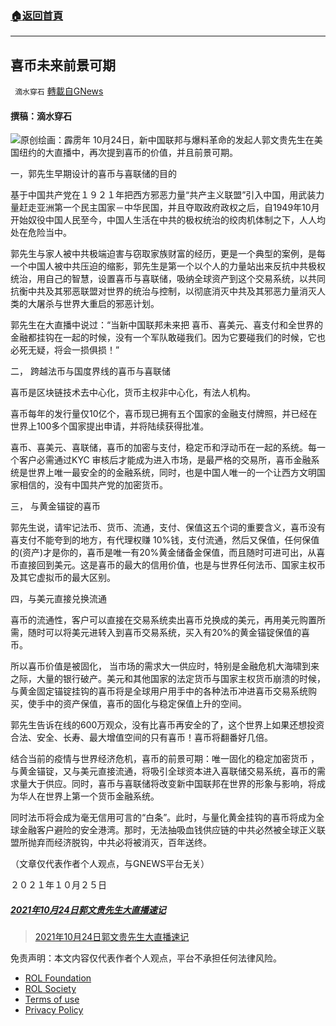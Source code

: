 ###  [:house:返回首頁](https://github.com/ourhimalayas/txt)
---


## 喜币未来前景可期
` 滴水穿石` [轉載自GNews](https://gnews.org/zh-hans/1620266/)

#### 撰稿：滴水穿石
![](https://assets.gnews.org/wp-content/uploads/2021/10/1-154.jpg)原创绘画：霹雳年
10月24日，新中国联邦与爆料革命的发起人郭文贵先生在美国纽约的大直播中，再次提到喜币的价值，并且前景可期。

一，郭先生早期设计的喜币与喜联储的目的

基于中国共产党在１９２１年把西方邪恶力量“共产主义联盟”引入中国，用武装力量赶走亚洲第一个民主国家－中华民国，并且夺取政府政权之后，自1949年10月开始奴役中国人民至今，中国人生活在中共的极权统治的绞肉机体制之下，人人均处在危险当中。

郭先生与家人被中共极端迫害与窃取家族财富的经历，更是一个典型的案例，是每一个中国人被中共压迫的缩影，郭先生是第一个以个人的力量站出来反抗中共极权统治，用自己的智慧，设置喜币与喜联储，吸纳全球资产到这个交易系统，以共同抗衡中共及其邪恶联盟对世界的统治与控制，以彻底消灭中共及其邪恶力量消灭人类的大屠杀与世界大重启的邪恶计划。

郭先生在大直播中说过：“当新中国联邦未来把 喜币、喜美元、喜支付和全世界的金融都挂钩在一起的时候，没有一个军队敢碰我们。因为它要碰我们的时候，它也必死无疑，将会一损俱损！”

二， 跨越法币与国度界线的喜币与喜联储

喜币是区块链技术去中心化，货币主权非中心化，有法人机构。

喜币每年的发行量仅10亿个，喜币现已拥有五个国家的金融支付牌照，并已经在世界上100多个国家提出申请，并将陆续获得批准。

喜币、喜美元、喜联储，喜币的加密与支付，稳定币和浮动币在一起的系统。每一个客户必需通过KYC 审核后才能成为进入市场，是最严格的交易所，喜币金融系统是世界上唯一最安全的的金融系统，同时，也是中国人唯一的一个让西方文明国家相信的，没有中国共产党的加密货币。

三， 与黄金锚锭的喜币

郭先生说，请牢记法币、货币、流通，支付、保值这五个词的重要含义，喜币没有喜支付不能夸到的地方，有代理权赚 10%钱，支付流通，然后又保值，任何保值的(资产)才是你的，喜币是唯一有20%黄金储备金保值，而且随时可进可出，从喜币直接回到美元。这是喜币的最大的信用价值，也是与世界任何法币、国家主权币及其它虚拟币的最大区别。

四，与美元直接兑换流通

喜币的流通性，客户可以直接在交易系统卖出喜币兑换成的美元，再用美元购置所需，随时可以将美元进转入到喜币交易系统，买入有20%的黄金锚锭保值的喜币。

所以喜币价值是被固化， 当市场的需求大一供应时，特别是金融危机大海啸到来之际，大量的银行破产。美元和其他国家的法定货币与国家主权货币崩溃的时候，与黄金固定锚锭挂钩的喜币将是全球用户用手中的各种法币冲进喜币交易系统购买，使手中的资产保值，喜币的固化与稳定保值上升的空间。

郭先生告诉在线的600万观众，没有比喜币再安全的了，这个世界上如果还想投资合法、安全、长寿、最大增值空间的只有喜币！喜币将翻番好几倍。

结合当前的疫情与世界经济危机，喜币的前景可期：唯一固化的稳定加密货币 ，与黄金锚锭，又与美元直接流通，将吸引全球资本进入喜联储交易系统，喜币的需求量大于供应。同时，喜币与喜联储将改变新中国联邦在世界的形象与影响，将成为华人在世界上第一个货币金融系统。

同时法币将会成为毫无信用可言的“白条”。此时，与量化黄金挂钩的喜币将成为全球金融客户避险的安全港湾。那时，无法抽吸血钱供应链的中共必然被全球正义联盟所抛弃而经济脱钩，中共必将被消灭，百年送终。

（文章仅代表作者个人观点，与GNEWS平台无关）

２０２１年１０月２５日

##### [2021年10月24日郭文贵先生大直播速记](https://gtv.org/video/id=617551cfeadeb11f5e79f5d5)



> [2021年10月24日郭文贵先生大直播速记](https://gnews.org/zh-hans/1614791/)



 

免责声明：本文内容仅代表作者个人观点，平台不承担任何法律风险。

- [ROL Foundation](https://rolfoundation.org/)
- [ROL Society](https://rolsociety.org/)
- [Terms of use](https://gnews.org/terms-of-use-3/)
- [Privacy Policy](https://gnews.org/privacy-policy/)
